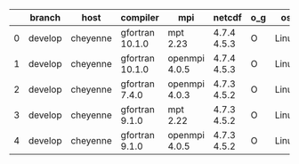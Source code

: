 |    | branch   | host     | compiler        | mpi           | netcdf      | o_g   | os    | build   |   u_pass |   u_fail |   s_pass |   s_fail |   e_pass |   e_fail |   nuopc_pass |   nuopc_fail | artifacts_hash                                                                                                                                              | modified                   |
|----|----------|----------|-----------------|---------------|-------------|-------|-------|---------|----------|----------|----------|----------|----------|----------|--------------|--------------|-------------------------------------------------------------------------------------------------------------------------------------------------------------|----------------------------|
|  0 | develop  | cheyenne | gfortran 10.1.0 | mpt 2.23      | 4.7.4 4.5.3 | O     | Linux | pass    |    13685 |        0 |       49 |        0 |       80 |        0 |           50 |            0 | [artifacts](https://github.com/esmf-org/esmf-test-artifacts/tree/5cf6f7e6d1804566cd8f03b54db0e30be7898c55/develop/cheyenne/gfortran/10.1.0/O/mpt/2.23)      | 2022-03-15 13:09:28.140728 |
|  1 | develop  | cheyenne | gfortran 10.1.0 | openmpi 4.0.5 | 4.7.4 4.5.3 | O     | Linux | pass    |    13685 |        0 |       49 |        0 |       80 |        0 |           50 |            0 | [artifacts](https://github.com/esmf-org/esmf-test-artifacts/tree/013c689618c31bdf65c6727e6e3e59e618865f7b/develop/cheyenne/gfortran/10.1.0/O/openmpi/4.0.5) | 2022-03-15 13:09:28.140739 |
|  2 | develop  | cheyenne | gfortran 7.4.0  | openmpi 4.0.3 | 4.7.3 4.5.2 | O     | Linux | pass    |    13685 |        0 |       49 |        0 |       80 |        0 |           50 |            0 | [artifacts](https://github.com/esmf-org/esmf-test-artifacts/tree/5cf6f7e6d1804566cd8f03b54db0e30be7898c55/develop/cheyenne/gfortran/7.4.0/O/openmpi/4.0.3)  | 2022-03-15 13:09:28.140743 |
|  3 | develop  | cheyenne | gfortran 9.1.0  | mpt 2.22      | 4.7.3 4.5.2 | O     | Linux | pass    |    13685 |        0 |       49 |        0 |       80 |        0 |           50 |            0 | [artifacts](https://github.com/esmf-org/esmf-test-artifacts/tree/741f6a6224b2aa2adff48e9e42dcc7e1a033b458/develop/cheyenne/gfortran/9.1.0/O/mpt/2.22)       | 2022-03-15 13:09:28.140735 |
|  4 | develop  | cheyenne | gfortran 9.1.0  | openmpi 4.0.5 | 4.7.3 4.5.2 | O     | Linux | pass    |    13685 |        0 |       49 |        0 |       80 |        0 |           50 |            0 | [artifacts](https://github.com/esmf-org/esmf-test-artifacts/tree/5fda5129096d886b4af578358ac62a9d318f125c/develop/cheyenne/gfortran/9.1.0/O/openmpi/4.0.5)  | 2022-03-15 13:09:28.140703 |